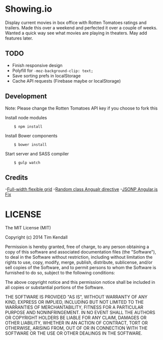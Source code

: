 Showing.io
======

Display current movies in box office with Rotten Tomatoes ratings and trailers. Made this over a weekend and perfected it over a couple of weeks. Wanted a quick way see what movies are playing in theaters. May add features later.

## TODO
  - Finish responsive design
  - Polyfill for `-moz-background-clip: text;`
  - Save sorting prefs in localStorage
  - Cache API requests (Firebase maybe or localStorage)

## Development

Note: Please change the Rotten Tomatoes API key if you choose to fork this

Install node modules

        $ npm install

Install Bower components

        $ bower install

Start server and SASS compiler

        $ gulp watch

## Credits
  -[Full-width flexible grid](http://tympanus.net/codrops/2013/04/17/responsive-full-width-grid/)
  -[Random class Angualr directive](http://www.whatibroke.com/?p=938)
  -[JSONP Angular.js Fix](http://stackoverflow.com/questions/12066002/parsing-jsonp-http-jsonp-response-in-angular-js)

LICENSE
===

The MIT License (MIT)

Copyright (c) 2014 Tim Kendall

Permission is hereby granted, free of charge, to any person obtaining a copy
of this software and associated documentation files (the "Software"), to deal
in the Software without restriction, including without limitation the rights
to use, copy, modify, merge, publish, distribute, sublicense, and/or sell
copies of the Software, and to permit persons to whom the Software is
furnished to do so, subject to the following conditions:

The above copyright notice and this permission notice shall be included in all
copies or substantial portions of the Software.

THE SOFTWARE IS PROVIDED "AS IS", WITHOUT WARRANTY OF ANY KIND, EXPRESS OR
IMPLIED, INCLUDING BUT NOT LIMITED TO THE WARRANTIES OF MERCHANTABILITY,
FITNESS FOR A PARTICULAR PURPOSE AND NONINFRINGEMENT. IN NO EVENT SHALL THE
AUTHORS OR COPYRIGHT HOLDERS BE LIABLE FOR ANY CLAIM, DAMAGES OR OTHER
LIABILITY, WHETHER IN AN ACTION OF CONTRACT, TORT OR OTHERWISE, ARISING FROM,
OUT OF OR IN CONNECTION WITH THE SOFTWARE OR THE USE OR OTHER DEALINGS IN THE
SOFTWARE.
